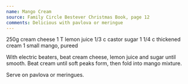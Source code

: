 ```yaml
---
name: Mango Cream
source: Family Circle Bestever Christmas Book, page 12
comments: Delicious with pavlova or meringue
---
```


250g cream cheese
1 T lemon juice
1/3 c castor sugar
1 1/4 c thickened cream
1 small mango, pureed

With electric beaters, beat cream cheese, lemon juice and sugar until smooth.  Beat cream until soft peaks form, then fold into mango mixture.

Serve on pavlova or meringues.


